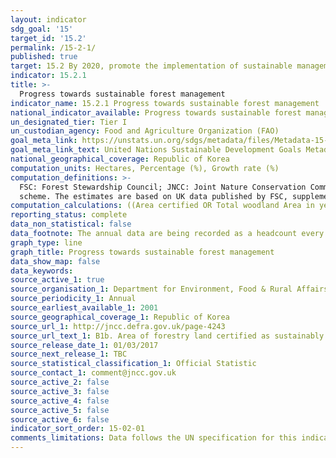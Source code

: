 ```yaml
---
layout: indicator
sdg_goal: '15'
target_id: '15.2'
permalink: /15-2-1/
published: true
target: 15.2 By 2020, promote the implementation of sustainable management of all types of forests, halt deforestation, restore degraded forests and substantially increase afforestation and reforestation globally
indicator: 15.2.1
title: >-
  Progress towards sustainable forest management
indicator_name: 15.2.1 Progress towards sustainable forest management
national_indicator_available: Progress towards sustainable forest management
un_designated_tier: Tier I
un_custodian_agency: Food and Agriculture Organization (FAO)
goal_meta_link: https://unstats.un.org/sdgs/metadata/files/Metadata-15-02-01.pdf 
goal_meta_link_text: United Nations Sustainable Development Goals Metadata (PDF 756 KB)
national_geographical_coverage: Republic of Korea
computation_units: Hectares, Percentage (%), Growth rate (%)
computation_definitions: >-
  FSC: Forest Stewardship Council; JNCC: Joint Nature Conservation Committee; PEFC: Programme for the Endorsement of Forest Certification; SFM: Sustainable Forest Management. All certified woodland is certified under the FSC scheme. Some of these woodlands are also certified under the PEFC
  scheme. The estimates are based on UK data published by FSC, supplemented by data from individual certificates and other sources. Where possible, figures are for the woodland area certified, rather than the land area certified.
computation_calculations: ((Area certified OR Total woodland Area in year n - Area certified OR Total woodland Area in year n-1) / Area certified OR Total woodland Area in year n-1) * 100
reporting_status: complete
data_non_statistical: false
data_footnote: The annual data are being recorded as a headcount every March. The date on the X axis is the year of the headcount
graph_type: line
graph_title: Progress towards sustainable forest management
data_show_map: false
data_keywords:  
source_active_1: true
source_organisation_1: Department for Environment, Food & Rural Affairs (Defra)
source_periodicity_1: Annual
source_earliest_available_1: 2001
source_geographical_coverage_1: Republic of Korea
source_url_1: http://jncc.defra.gov.uk/page-4243
source_url_text_1: B1b. Area of forestry land certified as sustainably managed
source_release_date_1: 01/03/2017
source_next_release_1: TBC
source_statistical_classification_1: Official Statistic 
source_contact_1: comment@jncc.gov.uk 
source_active_2: false
source_active_3: false
source_active_4: false
source_active_5: false
source_active_6: false
indicator_sort_order: 15-02-01
comments_limitations: Data follows the UN specification for this indicator. This indicator has not been identified in collaboration with topic experts.
---
```

